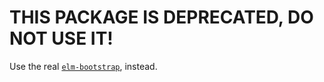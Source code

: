 # THIS PACKAGE IS DEPRECATED, DO NOT USE IT!

Use the real [`elm-bootstrap`](http://package.elm-lang.org/packages/rundis/elm-bootstrap), instead.

